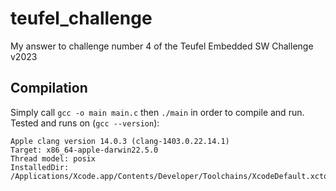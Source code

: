 # teufel_challenge

My answer to challenge number 4 of the Teufel Embedded SW Challenge v2023

## Compilation
Simply call `gcc -o main main.c` then `./main` in order to compile and run. Tested and runs on (`gcc --version`):

```
Apple clang version 14.0.3 (clang-1403.0.22.14.1)
Target: x86_64-apple-darwin22.5.0
Thread model: posix
InstalledDir: /Applications/Xcode.app/Contents/Developer/Toolchains/XcodeDefault.xctoolchain/usr/bin
```
